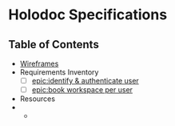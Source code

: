 # Holodoc Specifications
## Table of Contents
* [Wireframes](wireframe.md)
* Requirements Inventory
  * [ ] [epic:identify & authenticate user](epic&#58;identify&#32;&amp;&#32;authenticate&#32;user)
  * [ ] [epic:book workspace per user](epic&#58;book&#32;workspace&#32;per&#32;user)
 
 * Resources
 * -

<!--stackedit_data:
eyJoaXN0b3J5IjpbMTExMzc1ODQ4XX0=
-->